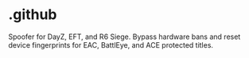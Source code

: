 # .github
Spoofer for DayZ, EFT, and R6 Siege. Bypass hardware bans and reset device fingerprints for EAC, BattlEye, and ACE protected titles.
